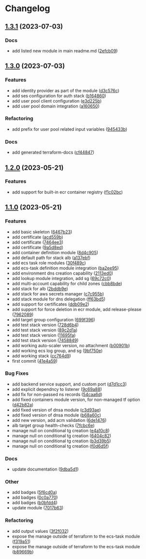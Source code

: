 # Changelog

## [1.3.1](https://github.com/Excoriate/terraform-registry-aws-stacks/compare/v1.3.0...v1.3.1) (2023-07-03)


### Docs

* add listed new module in main readme.md ([2efcb09](https://github.com/Excoriate/terraform-registry-aws-stacks/commit/2efcb0980cf604d46d0e15a3c771ba920e4762a6))

## [1.3.0](https://github.com/Excoriate/terraform-registry-aws-stacks/compare/v1.2.0...v1.3.0) (2023-07-03)


### Features

* add identity provider as part of the module ([d3c576c](https://github.com/Excoriate/terraform-registry-aws-stacks/commit/d3c576c5fdf757cedeea96af9227cf9ed88a2a25))
* add ses configuration for auth stack ([b164860](https://github.com/Excoriate/terraform-registry-aws-stacks/commit/b1648602f381ecab83965b16cabf5ca2ac1d4636))
* add user pool client configuration ([e3d225b](https://github.com/Excoriate/terraform-registry-aws-stacks/commit/e3d225bd499ef476a0886c093d7e1ccdc28682f2))
* add user pool domain integration ([a160650](https://github.com/Excoriate/terraform-registry-aws-stacks/commit/a1606504672d3d998df5f5b66e321ae7421a8689))


### Refactoring

* add prefix for user pool related input variables ([945433b](https://github.com/Excoriate/terraform-registry-aws-stacks/commit/945433bddd8ec931fbc264e502df75f142a11535))


### Docs

* add generated terraform-docs ([cf44847](https://github.com/Excoriate/terraform-registry-aws-stacks/commit/cf44847d9bed3856654b97ef45fabdf629d42b4c))

## [1.2.0](https://github.com/Excoriate/terraform-registry-aws-stacks/compare/v1.1.0...v1.2.0) (2023-05-21)


### Features

* add support for built-in ecr container registry ([f1c02bc](https://github.com/Excoriate/terraform-registry-aws-stacks/commit/f1c02bcb4253e93d9e019828c1a138954087e27a))

## [1.1.0](https://github.com/Excoriate/terraform-registry-aws-stacks/compare/v1.0.0...v1.1.0) (2023-05-21)


### Features

* add basic skeleton ([6467b23](https://github.com/Excoriate/terraform-registry-aws-stacks/commit/6467b2302d7d92cad4bfa615c8737ef9bacf1129))
* add certificate ([acd559b](https://github.com/Excoriate/terraform-registry-aws-stacks/commit/acd559bd1a5a7d351f058c156851ced072ac4f9f))
* add certificate ([7464ee3](https://github.com/Excoriate/terraform-registry-aws-stacks/commit/7464ee3ac71dc90105f4d10ccc7e09f310bcec2a))
* add certificate ([9a5d8ed](https://github.com/Excoriate/terraform-registry-aws-stacks/commit/9a5d8ed9e09a130449d7d6e3c858fbbde6e9477f))
* add container definition module ([8d4c905](https://github.com/Excoriate/terraform-registry-aws-stacks/commit/8d4c905a3ca57e93aa95ed0671a8eb55579f94aa))
* add default path for stack alb ([a137ebf](https://github.com/Excoriate/terraform-registry-aws-stacks/commit/a137ebfa32c70f76b772ea0f4d240cf45e5dff7d))
* add ecs task role modules ([30f489c](https://github.com/Excoriate/terraform-registry-aws-stacks/commit/30f489cfa48962a0178b3c8ebe99ed8ecaf881b5))
* add ecs-task definition module integration ([ba2ee95](https://github.com/Excoriate/terraform-registry-aws-stacks/commit/ba2ee95261d78945ec893be1475ce1808eb3a57b))
* add environment dns creation capability ([2113ed0](https://github.com/Excoriate/terraform-registry-aws-stacks/commit/2113ed0e1510d96e0a1ab346b36fc0b8828a8ecd))
* add lookup module integration, add sg ([69c72c0](https://github.com/Excoriate/terraform-registry-aws-stacks/commit/69c72c0d2483fb87deae684abf0e67691359660c))
* add multi-account capability for child zones ([cbb8bde](https://github.com/Excoriate/terraform-registry-aws-stacks/commit/cbb8bdea33688be276fb0e95ff7eb63baf744941))
* add stack for alb ([2bddb9e](https://github.com/Excoriate/terraform-registry-aws-stacks/commit/2bddb9ef17a331b4686923d4e2bf8883d0c6bc3a))
* add stack for aws secrets manager ([c7c955b](https://github.com/Excoriate/terraform-registry-aws-stacks/commit/c7c955bf35cadd583ac413e0b29dda33b867c9dd))
* add stack module for dns delegation ([ff63bd5](https://github.com/Excoriate/terraform-registry-aws-stacks/commit/ff63bd5bfe9515bad35335bc35930d6a0020cf07))
* add support for certificates ([ddb09e2](https://github.com/Excoriate/terraform-registry-aws-stacks/commit/ddb09e2f377dee4495f7bfd4501307c3bf668f12))
* add support for force deletion in ecr module, add release-please ([7962089](https://github.com/Excoriate/terraform-registry-aws-stacks/commit/796208928ef5bc82b7e5fc24af9ae9cd5ae5d2a5))
* add target group configuration ([699f396](https://github.com/Excoriate/terraform-registry-aws-stacks/commit/699f396551e8eef88ed423b436232f6360af4d40))
* add test stack version ([728d6b4](https://github.com/Excoriate/terraform-registry-aws-stacks/commit/728d6b4530554487ab941ce93926e8282a733811))
* add test stack version ([89c2d1a](https://github.com/Excoriate/terraform-registry-aws-stacks/commit/89c2d1aee5e2e5fdc634a5f2034d2a69c032df74))
* add test stack version ([11695fa](https://github.com/Excoriate/terraform-registry-aws-stacks/commit/11695fa4140dfbc9bcf3b7c24b4a52b83db78ec7))
* add test stack version ([7458849](https://github.com/Excoriate/terraform-registry-aws-stacks/commit/74588496c8c0936f9fa7c1bab50568f82effcca4))
* add working auto-scaler version, no attachment ([b00901b](https://github.com/Excoriate/terraform-registry-aws-stacks/commit/b00901b52dd1b09263e7de4edc0251315089dede))
* add working ecs log group, and sg ([9bf750e](https://github.com/Excoriate/terraform-registry-aws-stacks/commit/9bf750e5b5a5da6a418dc6e2755680d5e82ea71e))
* add working stack ([cc764d9](https://github.com/Excoriate/terraform-registry-aws-stacks/commit/cc764d9f2919c8312b39a74371dd4e74bbd542b9))
* first commit ([41e4a59](https://github.com/Excoriate/terraform-registry-aws-stacks/commit/41e4a59dd59d5cf6346bd962649013cd58335444))


### Bug Fixes

* add backend service support, and custom port ([d7d1cc3](https://github.com/Excoriate/terraform-registry-aws-stacks/commit/d7d1cc3d3dedd3f60adc879d3c19a24d70c185ee))
* add explicit dependncy to listener ([9c69a88](https://github.com/Excoriate/terraform-registry-aws-stacks/commit/9c69a8897ed40bb20b465307c801cffc17d0719e))
* add fix for non-passed ns records ([54caa6d](https://github.com/Excoriate/terraform-registry-aws-stacks/commit/54caa6d4d25382421411c033a8184cbb12243668))
* add fixed containers module version, for non-managed tf option ([d42b82a](https://github.com/Excoriate/terraform-registry-aws-stacks/commit/d42b82a2159250b98625c53c92306c1fa061f6a7))
* add fixed version of dnsa module ([c3d93ae](https://github.com/Excoriate/terraform-registry-aws-stacks/commit/c3d93ae5b4aade89d31290f46ea2d73ac0763868))
* add fixed version of dnsa module ([b68a60c](https://github.com/Excoriate/terraform-registry-aws-stacks/commit/b68a60c650970f82e315ee2c425db1f305beae57))
* add new version, add acm validation ([6de1476](https://github.com/Excoriate/terraform-registry-aws-stacks/commit/6de1476d8a8b1f6c24d02cd4112334af452dffc6))
* alb target group health-checks ([7fcbc6e](https://github.com/Excoriate/terraform-registry-aws-stacks/commit/7fcbc6e2067eb7b5952769bc2b35e9dcd072b443))
* manage null on conditional tg creation ([e4a10c8](https://github.com/Excoriate/terraform-registry-aws-stacks/commit/e4a10c8fab73c171b806417cd0e4835908476736))
* manage null on conditional tg creation ([6404c82](https://github.com/Excoriate/terraform-registry-aws-stacks/commit/6404c8265b5ae1e79647e69d7b5db96fbb3e034c))
* manage null on conditional tg creation ([b3d39b5](https://github.com/Excoriate/terraform-registry-aws-stacks/commit/b3d39b5a45fba584c2a477ed4db164c87aa54c37))
* manage null on conditional tg creation ([f0d6d5f](https://github.com/Excoriate/terraform-registry-aws-stacks/commit/f0d6d5f6fb6d74f671c3245b7eb1f90b8c4311ec))


### Docs

* update documentation ([9dba5d1](https://github.com/Excoriate/terraform-registry-aws-stacks/commit/9dba5d102da01dfe54be0e10a9bc9bd3437d10f2))


### Other

* add badges ([5f6cd0a](https://github.com/Excoriate/terraform-registry-aws-stacks/commit/5f6cd0a5b8516aa88e3481fef932bd3c8370d61b))
* add badges ([0c0a770](https://github.com/Excoriate/terraform-registry-aws-stacks/commit/0c0a770e6bf94f740c68d061df5327e72bfdf5a3))
* add badges ([b0bfdd4](https://github.com/Excoriate/terraform-registry-aws-stacks/commit/b0bfdd49fd55bb73fb8eef5e7a775790e4ea93f8))
* update module ([7017b63](https://github.com/Excoriate/terraform-registry-aws-stacks/commit/7017b634b56b10a529913a61fde8a8ad646fb9d4))


### Refactoring

* add output values ([3f2f032](https://github.com/Excoriate/terraform-registry-aws-stacks/commit/3f2f032bab7bd24c1035ad75b1182b649ecf10a4))
* expose the manage outside of terraform to the ecs-task module ([f319a51](https://github.com/Excoriate/terraform-registry-aws-stacks/commit/f319a51fb204c97aea9a8a2a165fea85a38d3f2c))
* expose the manage outside of terraform to the ecs-task module ([b89669b](https://github.com/Excoriate/terraform-registry-aws-stacks/commit/b89669b6c8ab5e81a98d9b364599a8daaeb331ac))
